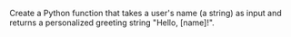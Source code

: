 Create a Python function that takes a user's name (a string) as input and returns a personalized greeting string "Hello, [name]!".